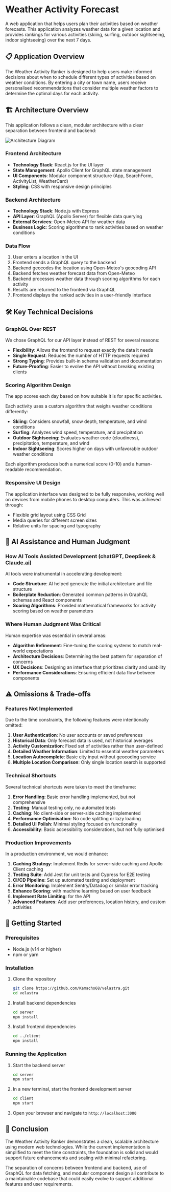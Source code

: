 # Weather Activity Forecast

A web application that helps users plan their activities based on weather forecasts. This application analyzes weather data for a given location and provides rankings for various activities (skiing, surfing, outdoor sightseeing, indoor sightseeing) over the next 7 days.

## 📋 Application Overview

The Weather Activity Ranker is designed to help users make informed decisions about when to schedule different types of activities based on weather conditions. By entering a city or town name, users receive personalised recommendations that consider multiple weather factors to determine the optimal days for each activity.

## 🏗️ Architecture Overview

This application follows a clean, modular architecture with a clear separation between frontend and backend:

![Architecture Diagram](./ArchitectureOverview.png)

### Frontend Architecture

- **Technology Stack**: React.js for the UI layer
- **State Management**: Apollo Client for GraphQL state management
- **UI Components**: Modular component structure (App, SearchForm, ActivityList, WeatherCard)
- **Styling**: CSS with responsive design principles

### Backend Architecture

- **Technology Stack**: Node.js with Express
- **API Layer**: GraphQL (Apollo Server) for flexible data querying
- **External Services**: Open-Meteo API for weather data
- **Business Logic**: Scoring algorithms to rank activities based on weather conditions

### Data Flow

1. User enters a location in the UI
2. Frontend sends a GraphQL query to the backend
3. Backend geocodes the location using Open-Meteo's geocoding API
4. Backend fetches weather forecast data from Open-Meteo
5. Backend processes weather data through scoring algorithms for each activity
6. Results are returned to the frontend via GraphQL
7. Frontend displays the ranked activities in a user-friendly interface

## 🛠️ Key Technical Decisions

### GraphQL Over REST

We chose GraphQL for our API layer instead of REST for several reasons:

- **Flexibility**: Allows the frontend to request exactly the data it needs
- **Single Request**: Reduces the number of HTTP requests required
- **Strong Typing**: Provides built-in schema validation and documentation
- **Future-Proofing**: Easier to evolve the API without breaking existing clients

### Scoring Algorithm Design

The app scores each day based on how suitable it is for specific activities.

Each activity uses a custom algorithm that weighs weather conditions differently:

- **Skiing**: Considers snowfall, snow depth, temperature, and wind conditions
- **Surfing**: Analyzes wind speed, temperature, and precipitation
- **Outdoor Sightseeing**: Evaluates weather code (cloudiness), precipitation, temperature, and wind
- **Indoor Sightseeing**: Scores higher on days with unfavorable outdoor weather conditions

Each algorithm produces both a numerical score (0-10) and a human-readable recommendation.

### Responsive UI Design

The application interface was designed to be fully responsive, working well on devices from mobile phones to desktop computers. This was achieved through:

- Flexible grid layout using CSS Grid
- Media queries for different screen sizes
- Relative units for spacing and typography

## 🤖 AI Assistance and Human Judgment

### How AI Tools Assisted Development (chatGPT, DeepSeek & Claude.ai)

AI tools were instrumental in accelerating development:

- **Code Structure**: AI helped generate the initial architecture and file structure
- **Boilerplate Reduction**: Generated common patterns in GraphQL schemas and React components
- **Scoring Algorithms**: Provided mathematical frameworks for activity scoring based on weather parameters

### Where Human Judgment Was Critical

Human expertise was essential in several areas:

- **Algorithm Refinement**: Fine-tuning the scoring systems to match real-world expectations
- **Architecture Decisions**: Determining the best pattern for separation of concerns
- **UX Decisions**: Designing an interface that prioritizes clarity and usability
- **Performance Considerations**: Ensuring efficient data flow between components

## ⚠️ Omissions & Trade-offs

### Features Not Implemented

Due to the time constraints, the following features were intentionally omitted:

1. **User Authentication**: No user accounts or saved preferences
2. **Historical Data**: Only forecast data is used, not historical averages
3. **Activity Customization**: Fixed set of activities rather than user-defined
4. **Detailed Weather Information**: Limited to essential weather parameters
5. **Location Autocomplete**: Basic city input without geocoding service
6. **Multiple Location Comparison**: Only single location search is supported

### Technical Shortcuts

Several technical shortcuts were taken to meet the timeframe:

1. **Error Handling**: Basic error handling implemented, but not comprehensive
2. **Testing**: Manual testing only, no automated tests
3. **Caching**: No client-side or server-side caching implemented
4. **Performance Optimisation**: No code splitting or lazy loading
5. **Detailed UI Polish**: Minimal styling focused on functionality
6. **Accessibility**: Basic accessibility considerations, but not fully optimised

### Production Improvements

In a production environment, we would enhance:

1. **Caching Strategy**: Implement Redis for server-side caching and Apollo Client caching
2. **Testing Suite**: Add Jest for unit tests and Cypress for E2E testing
3. **CI/CD Pipeline**: Set up automated testing and deployment
4. **Error Monitoring**: Implement Sentry/Datadog or similar error tracking
5. **Enhance Scoring**: with machine learning based on user feedback
6. **Implement Rate Limiting**: for the API
7. **Advanced Features**: Add user preferences, location history, and custom activities

## 🚀 Getting Started

### Prerequisites

- Node.js (v14 or higher)
- npm or yarn

### Installation

1. Clone the repository

   ```bash
   git clone https://github.com/Kamacho68/velastra.git
   cd velastra
   ```

2. Install backend dependencies

   ```bash
   cd server
   npm install
   ```

3. Install frontend dependencies
   ```bash
   cd ../client
   npm install
   ```

### Running the Application

1. Start the backend server

   ```bash
   cd server
   npm start
   ```

2. In a new terminal, start the frontend development server

   ```bash
   cd client
   npm start
   ```

3. Open your browser and navigate to `http://localhost:3000`

## 🔮 Conclusion

The Weather Activity Ranker demonstrates a clean, scalable architecture using modern web technologies. While the current implementation is simplified to meet the time constraints, the foundation is solid and would support future enhancements and scaling with minimal refactoring.

The separation of concerns between frontend and backend, use of GraphQL for data fetching, and modular component design all contribute to a maintainable codebase that could easily evolve to support additional features and user requirements.
